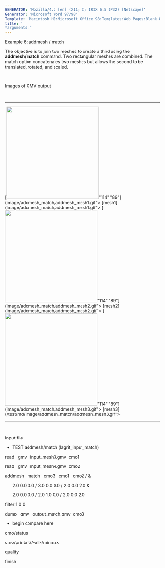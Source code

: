 ```yaml
---
GENERATOR: 'Mozilla/4.7 [en] (X11; I; IRIX 6.5 IP32) [Netscape]'
Generator: 'Microsoft Word 97/98'
Template: 'Macintosh HD:Microsoft Office 98:Templates:Web Pages:Blank Web Page'
title: '
*arguments:'
---
```


 Example 6: addmesh / match

 The objective is to join two meshes to create a third using the
 **addmesh/match** command. Two rectangular meshes are combined. The
 match option concatenates two meshes but allows the second to be
 translated, rotated, and scaled.

   

 Images of GMV output

  

   ---------------------------------------------------------------------------------------------------------------------------------------------------------------- ---------------------------------------------------------------------------------------------------------------------------------------------------------------- ---------------------------------------------------------------------------------------------------------------------------------------------------------------------------
   [<img height="300" width="300" src="https://lanl.github.io/docs/assets/images/addmesh_match/addmesh_mesh1_tn.gif">"114" "89"](image/addmesh_match/addmesh_mesh1.gif"> [mesh1](image/addmesh_match/addmesh_mesh1.gif">   [<img height="300" width="300" src="https://lanl.github.io/docs/assets/images/addmesh_match/addmesh_mesh2_tn.gif">"114" "89"](image/addmesh_match/addmesh_mesh2.gif"> [mesh2](image/addmesh_match/addmesh_mesh2.gif">   [<img height="300" width="300" src="https://lanl.github.io/docs/assets/images/addmesh_match/addmesh_mesh3_tn.gif">"114" "89"](image/addmesh_match/addmesh_mesh3.gif"> [mesh3](/test/md/image/addmesh_match/addmesh_mesh3.gif">
   ---------------------------------------------------------------------------------------------------------------------------------------------------------------- ---------------------------------------------------------------------------------------------------------------------------------------------------------------- ---------------------------------------------------------------------------------------------------------------------------------------------------------------------------

  

 Input file

 
* TEST addmesh/match (lagrit\_input\_match)

 read   gmv   input\_mesh3.gmv  cmo1

 read   gmv   input\_mesh4.gmv  cmo2

 addmesh   match   cmo3   cmo1   cmo2 / &

       2.0 0.0 0.0 / 3.0 0.0 0.0 / 2.0 0.0 2.0 &

       2.0 0.0 0.0 / 2.0 1.0 0.0 / 2.0 0.0 2.0

 filter 1 0 0

 dump   gmv   output\_match.gmv  cmo3

 
* begin compare here

 cmo/status

 cmo/printatt//-all-/minmax

 quality

 finish
